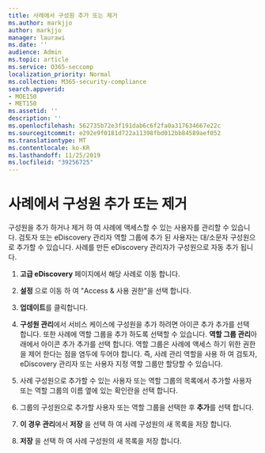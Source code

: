 ```yaml
---
title: 사례에서 구성원 추가 또는 제거
ms.author: markjjo
author: markjjo
manager: laurawi
ms.date: ''
audience: Admin
ms.topic: article
ms.service: O365-seccomp
localization_priority: Normal
ms.collection: M365-security-compliance
search.appverid:
- MOE150
- MET150
ms.assetid: ''
description: ''
ms.openlocfilehash: 562735b72e3f191dab6c6f2fa0a317634667e22c
ms.sourcegitcommit: e292e9f0181d722a11398fbd012bb84589aef052
ms.translationtype: MT
ms.contentlocale: ko-KR
ms.lasthandoff: 11/25/2019
ms.locfileid: "39256725"
---
```

# <a name="add-or-remove-members-from-a-case"></a>사례에서 구성원 추가 또는 제거

구성원을 추가 하거나 제거 하 여 사례에 액세스할 수 있는 사용자를 관리할 수 있습니다. 검토자 또는 eDiscovery 관리자 역할 그룹에 추가 된 사용자는 대/소문자 구성원으로 추가할 수 있습니다. 사례를 만든 eDiscovery 관리자가 구성원으로 자동 추가 됩니다.

1. **고급 eDiscovery** 페이지에서 해당 사례로 이동 합니다.

2. **설정** 으로 이동 하 여 "Access & 사용 권한"을 선택 합니다.

3. **업데이트**를 클릭합니다.

4. **구성원 관리**에서 서비스 케이스에 구성원을 추가 하려면 아이콘 추가 추가를 선택 합니다. 또한 사례에 역할 그룹을 추가 하도록 선택할 수 있습니다. **역할 그룹 관리**아래에서 아이콘 추가 추가를 선택 합니다.
    역할 그룹은 사례에 액세스 하기 위한 권한을 제어 한다는 점을 염두에 두어야 합니다. 즉, 사례 관리 역할을 사용 하 여 검토자, eDiscovery 관리자 또는 사용자 지정 역할 그룹만 할당할 수 있습니다.

5. 사례 구성원으로 추가할 수 있는 사용자 또는 역할 그룹의 목록에서 추가할 사용자 또는 역할 그룹의 이름 옆에 있는 확인란을 선택 합니다.

6. 그룹의 구성원으로 추가할 사용자 또는 역할 그룹을 선택한 후 **추가**를 선택 합니다.

7. **이 경우 관리**에서 **저장** 을 선택 하 여 사례 구성원의 새 목록을 저장 합니다.

8. **저장** 을 선택 하 여 사례 구성원의 새 목록을 저장 합니다.
